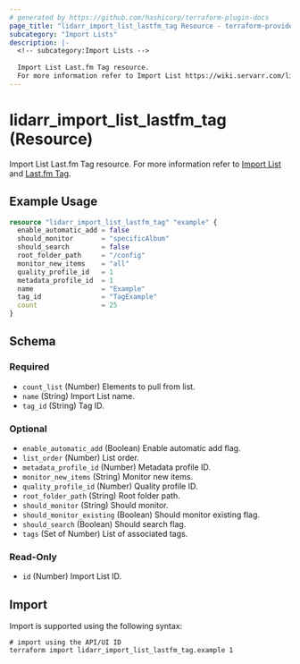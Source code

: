 ```yaml
---
# generated by https://github.com/hashicorp/terraform-plugin-docs
page_title: "lidarr_import_list_lastfm_tag Resource - terraform-provider-lidarr"
subcategory: "Import Lists"
description: |-
  <!-- subcategory:Import Lists -->
  
  Import List Last.fm Tag resource.
  For more information refer to Import List https://wiki.servarr.com/lidarr/settings#import-lists and Last.fm Tag https://wiki.servarr.com/lidarr/supported#lastfmtag.
---
```


# lidarr_import_list_lastfm_tag (Resource)

<!-- subcategory:Import Lists -->
Import List Last.fm Tag resource.
For more information refer to [Import List](https://wiki.servarr.com/lidarr/settings#import-lists) and [Last.fm Tag](https://wiki.servarr.com/lidarr/supported#lastfmtag).

## Example Usage

```terraform
resource "lidarr_import_list_lastfm_tag" "example" {
  enable_automatic_add = false
  should_monitor       = "specificAlbum"
  should_search        = false
  root_folder_path     = "/config"
  monitor_new_items    = "all"
  quality_profile_id   = 1
  metadata_profile_id  = 1
  name                 = "Example"
  tag_id               = "TagExample"
  count                = 25
}
```

<!-- schema generated by tfplugindocs -->
## Schema

### Required

- `count_list` (Number) Elements to pull from list.
- `name` (String) Import List name.
- `tag_id` (String) Tag ID.

### Optional

- `enable_automatic_add` (Boolean) Enable automatic add flag.
- `list_order` (Number) List order.
- `metadata_profile_id` (Number) Metadata profile ID.
- `monitor_new_items` (String) Monitor new items.
- `quality_profile_id` (Number) Quality profile ID.
- `root_folder_path` (String) Root folder path.
- `should_monitor` (String) Should monitor.
- `should_monitor_existing` (Boolean) Should monitor existing flag.
- `should_search` (Boolean) Should search flag.
- `tags` (Set of Number) List of associated tags.

### Read-Only

- `id` (Number) Import List ID.

## Import

Import is supported using the following syntax:

```shell
# import using the API/UI ID
terraform import lidarr_import_list_lastfm_tag.example 1
```

